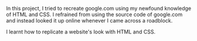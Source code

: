 In this project, I tried to recreate google.com using my newfound knowledge of HTML and CSS. I refrained from using the source code of google.com and instead looked it up online whenever I came across a roadblock.

I learnt how to replicate a website's look with HTML and CSS.